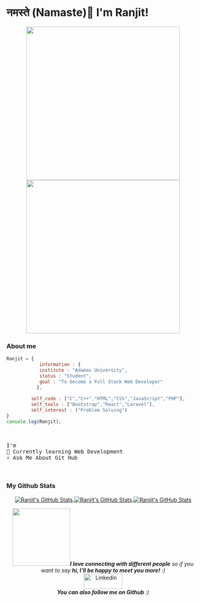 # नमस्ते (Namaste)👋 I'm Ranjit!

<p align="center">
    <img src="https://media.giphy.com/media/tkUvGwASt6bzI7yjma/giphy.gif" width="400">
    <img src="https://media.giphy.com/media/bGgsc5mWoryfgKBx1u/giphy.gif" width="400">
</p>

### About me

```JavaScript
Ranjit = { 
            information : {
            institute : "Adamas University",
            status : "Student",
            goal : "To become a Full Stack Web Developer"
           },
           
         self_code : ["C","C++","HTML","CSS","JavaScript","PHP"],
         self_tools : ["Bootstrap","React","Laravel"],
         self_interest : ("Problem Solving")
}
console.log(Ranjit);          
```
<pre>
<br />
I'm
🔭 Currently learning Web Development
⚡ Ask Me About Git Hub
<br />
</pre> 
 
### My Github Stats
<p align="center">
<a href="https://github.com/ranjit1032002" >
  <img align="center" src="https://github-readme-stats.vercel.app/api/top-langs/?username=ranjit1032002&&show_icons=true&theme=tokyonight" alt="Ranjit's GitHub Stats" />
</a>

<a href="https://github.com/ranjit1032002">
    <img align="center" src="https://github-readme-stats.vercel.app/api?username=ranjit1032002&show_icons=true&theme=tokyonight" alt="Ranjit's GitHub Stats">
</a>
    
<a href="https://github.com/ranjit1032002">
    <img align="center" src="https://github-readme-streak-stats.herokuapp.com/?user=ranjit1032002&show_icons=true&theme=tokyonight" alt="Ranjit's GitHub Stats">
</a>    
</p>

<p align="center" >
<img src="https://media.giphy.com/media/LnQjpWaON8nhr21vNW/giphy.gif" width="150"><em><b>I love connecting with different people</b> so if you want to say <b>hi, I'll be happy to meet you more!</b> :)</em>
<br/>
<a href="https://www.linkedin.com/in/ranjit-kumar-sahoo-4b83331aa" title="linkedin"><img src="https://github.com/get-icon/geticon/raw/master/icons/linkedin.svg" alt="Linkedin" width="100px" height="40px"></a>
<br/>
<em><b>You can also follow me on Github</b> :)</em>
</p>

